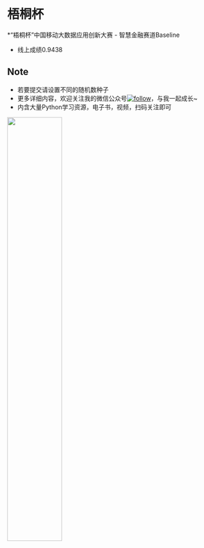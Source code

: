 # 梧桐杯
*“梧桐杯”中国移动大数据应用创新大赛 - 智慧金融赛道Baseline
*  线上成绩0.9438

## Note

* 若要提交请设置不同的随机数种子
* 更多详细内容，欢迎关注我的微信公众号[![follow](https://img.shields.io/badge/老肥-码码码-brightgreen.svg)](https://mp.weixin.qq.com/mp/profile_ext?action=home&__biz=MzkyMTAwMjQ4NA==&scene=124#wechat_redirect)，与我一起成长~
* 内含大量Python学习资源，电子书，视频，扫码关注即可
<img src="https://github.com/librauee/Reptile/blob/master/image/vx_qrcode.png" width = "50%" height = "50%" div align=center />
